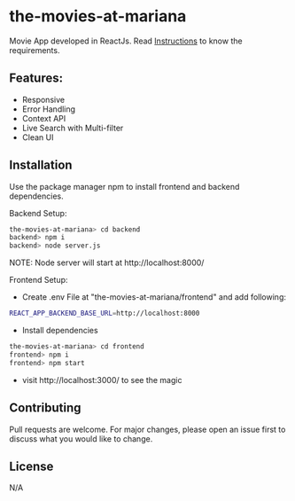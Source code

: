 # the-movies-at-mariana

Movie App developed in ReactJs.
Read [Instructions](https://github.com/Mariana-Tek/the-movies-at-mariana) to know the requirements. 
## Features:
* Responsive
* Error Handling
* Context API
* Live Search with Multi-filter
* Clean UI

## Installation

Use the package manager npm to install frontend and backend dependencies.

Backend Setup:
```bash
the-movies-at-mariana> cd backend 
backend> npm i
backend> node server.js
```
NOTE: Node server will start at http://localhost:8000/

Frontend Setup:
* Create .env File at "the-movies-at-mariana/frontend" and add following:
```bash
REACT_APP_BACKEND_BASE_URL=http://localhost:8000
```
* Install dependencies
```bash
the-movies-at-mariana> cd frontend
frontend> npm i
frontend> npm start
```
* visit http://localhost:3000/ to see the magic

## Contributing

Pull requests are welcome. For major changes, please open an issue first
to discuss what you would like to change.

## License

N/A